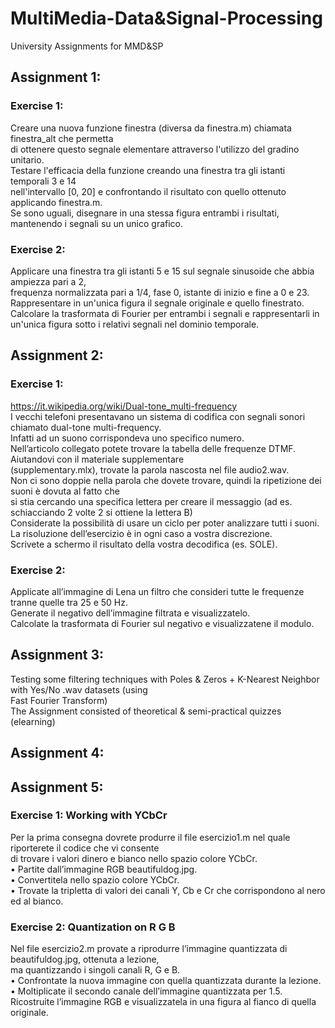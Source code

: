 # MultiMedia-Data&Signal-Processing
University Assignments for MMD&SP <br />
## Assignment 1: <br />
### Exercise 1: <br />
Creare una nuova funzione finestra (diversa da finestra.m) chiamata finestra_alt che permetta <br />
di ottenere questo segnale elementare attraverso l'utilizzo del gradino unitario. <br />
Testare l'efficacia della funzione creando una finestra tra gli istanti temporali 3 e 14 <br />
nell'intervallo [0, 20] e confrontando il risultato con quello ottenuto applicando finestra.m. <br />
Se sono uguali, disegnare in una stessa figura entrambi i risultati, mantenendo i segnali su un unico grafico. <br />
### Exercise 2: <br />
Applicare una finestra tra gli istanti 5 e 15 sul segnale sinusoide che abbia ampiezza pari a 2, <br />
frequenza normalizzata pari a 1/4, fase 0, istante di inizio e fine a 0 e 23. <br />
Rappresentare in un'unica figura il segnale originale e quello finestrato.
Calcolare la trasformata di Fourier per entrambi i segnali e rappresentarli in un'unica
figura sotto i relativi segnali nel dominio temporale. <br />
## Assignment 2: <br />
### Exercise 1: <br />
https://it.wikipedia.org/wiki/Dual-tone_multi-frequency <br />
I vecchi telefoni presentavano un sistema di codifica con segnali sonori chiamato dual-tone multi-frequency. <br />
Infatti ad un suono corrispondeva uno specifico numero. <br />
Nell’articolo collegato potete trovare la tabella delle frequenze DTMF. Aiutandovi con il materiale supplementare <br />
(supplementary.mlx), trovate la parola nascosta nel file audio2.wav. <br />
Non ci sono doppie nella parola che dovete trovare, quindi la ripetizione dei suoni è dovuta al fatto che <br />
si stia cercando una specifica lettera per creare il messaggio (ad es. schiacciando 2 volte 2 si ottiene la lettera B) <br />
Considerate la possibilità di usare un ciclo per poter analizzare tutti i suoni. <br />
La risoluzione dell’esercizio è in ogni caso a vostra discrezione. <br />
Scrivete a schermo il risultato della vostra decodifica (es. SOLE). <br />
### Exercise 2: <br />
Applicate all’immagine di Lena un filtro che consideri tutte le frequenze tranne quelle tra 25 e 50 Hz. <br />
Generate il negativo dell’immagine filtrata e visualizzatelo. <br />
Calcolate la trasformata di Fourier sul negativo e visualizzatene il modulo. <br />
## Assignment 3: <br />
Testing some filtering techniques with Poles & Zeros + K-Nearest Neighbor with Yes/No .wav datasets (using <br />
Fast Fourier Transform) <br />
The Assignment consisted of theoretical & semi-practical quizzes (elearning)
## Assignment 4: <br />
## Assignment 5: <br />
### Exercise 1: Working with YCbCr
Per la prima consegna dovrete produrre il file esercizio1.m nel quale riporterete il codice che vi consente <br />
di trovare i valori dinero e bianco nello spazio colore YCbCr. <br />
• Partite dall’immagine RGB beautifuldog.jpg. <br />
• Convertitela nello spazio colore YCbCr. <br />
• Trovate la tripletta di valori dei canali Y, Cb e Cr che corrispondono al nero ed al bianco. <br />
### Exercise 2: Quantization on R G B <br />
Nel file esercizio2.m provate a riprodurre l’immagine quantizzata di beautifuldog.jpg, ottenuta a lezione, <br />
ma quantizzando i singoli canali R, G e B. <br />
• Confrontate la nuova immagine con quella quantizzata durante la lezione. <br />
• Moltiplicate il secondo canale dell’immagine quantizzata per 1.5. <br />
Ricostruite l’immagine RGB e visualizzatela in una figura al fianco di quella originale. <br />


